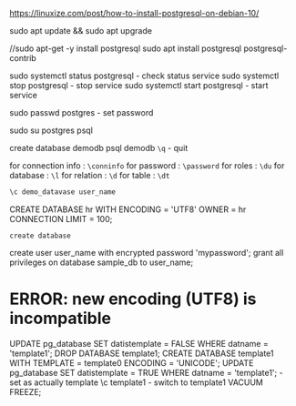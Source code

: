 https://linuxize.com/post/how-to-install-postgresql-on-debian-10/

sudo apt update && sudo apt upgrade
 
//sudo apt-get -y install postgresql 
sudo apt install postgresql postgresql-contrib

sudo systemctl status postgresql -  check status service
sudo systemctl stop postgresql - stop service
sudo systemctl start postgresql - start service

sudo passwd postgres  - set password

sudo su postgres 
psql 

create database demodb
psql demodb
`\q` - quit

for connection info : `\conninfo`
for password : `\password` 
for roles : `\du` 
for database : `\l`
for relation : `\d`
for table : `\dt`
```sql
\c demo_datavase user_name
```

CREATE DATABASE hr 
WITH 
   ENCODING = 'UTF8'
   OWNER = hr
   CONNECTION LIMIT = 100;
   
`create database`

create user user_name with encrypted password 'mypassword';
grant all privileges on database sample_db to user_name;


# ERROR: new encoding (UTF8) is incompatible
UPDATE pg_database SET datistemplate = FALSE WHERE datname = 'template1';
DROP DATABASE template1;
CREATE DATABASE template1 WITH TEMPLATE = template0 ENCODING = 'UNICODE';
UPDATE pg_database SET datistemplate = TRUE WHERE datname = 'template1'; - set as actually template
\c template1 - switch to template1
VACUUM FREEZE;